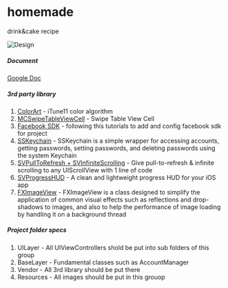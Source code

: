 homemade
========

drink&amp;cake recipe

![Design](https://dl.dropboxusercontent.com/u/56896655/Recipe_UI.jpg)


##### Document
[Google Doc](https://docs.google.com/document/d/13zHSvviVDmuL0skfJGzV8RgBpe7z9wmVC_UIxx7gOYk/edit)


##### 3rd party library


1.  [ColorArt](https://github.com/fleitz/ColorArt) - iTune11 color algorithm
2.  [MCSwipeTableViewCell](https://github.com/alikaragoz/MCSwipeTableViewCell) - Swipe Table View Cell
3. [Facebook SDK](http://developers.facebook.com/docs/getting-started/facebook-sdk-for-ios/3.2/) - following this tutorials to add and config facebook sdk for project
4. [SSKeychain](https://github.com/soffes/sskeychain) - SSKeychain is a simple wrapper for accessing accounts, getting passwords, setting passwords, and deleting passwords using the system Keychain
5. [SVPullToRefresh + SVInfiniteScrolling](https://github.com/samvermette/SVPullToRefresh) - Give pull-to-refresh & infinite scrolling to any UIScrollView with 1 line of code
6. [SVProgressHUD](https://github.com/samvermette/SVProgressHUD) - A clean and lightweight progress HUD for your iOS app
7. [FXImageView](https://github.com/nicklockwood/FXImageView) - FXImageView is a class designed to simplify the application of common visual effects such as reflections and drop-shadows to images, and also to help the performance of image loading by handling it on a background thread


##### Project folder specs
1. UILayer - All UIViewControllers shold be put into sub folders of this group
2. BaseLayer - Fundamental classes such as AccountManager
3. Vendor - All 3rd library should be put there
4. Resources - All images should be put in this grouop


